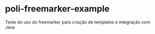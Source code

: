 # poli-freemarker-example
Teste do uso do freemarker para criação de templates e integração com Java
